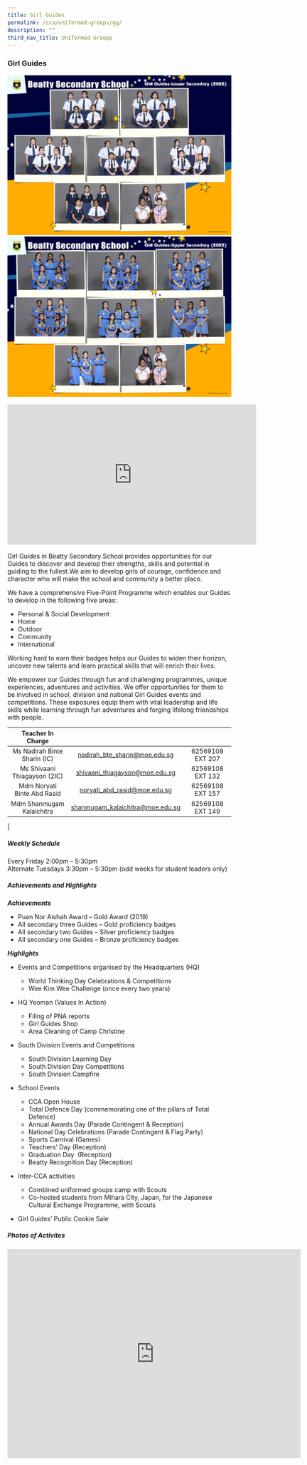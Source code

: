 ```yaml
---
title: Girl Guides
permalink: /cca/uniformed-groups/gg/
description: ""
third_nav_title: Uniformed Groups
---
```

### **Girl Guides**
![GG Lower Sec](/images/CCA%202022/girl-guides-lower-secondary.png)
<br>
![GG Upper Sec](/images/CCA%202022/girl-guides-upper-secondary.png)

<iframe allowfullscreen="" allow="accelerometer; autoplay; clipboard-write; encrypted-media; gyroscope; picture-in-picture" frameborder="0" title="Beatty Secondary School - Girl Guides" src="https://www.youtube.com/embed/9B3Tl7W_uvA" height="315" width="560"></iframe>

Girl Guides in Beatty Secondary School provides opportunities for our Guides to discover and develop their strengths, skills and potential in guiding to the fullest.We aim to develop girls of courage, confidence and character who will make the school and community a better place.

We have a comprehensive Five-Point Programme which enables our Guides to develop in the following five areas:
*   Personal &amp; Social Development
*   Home
*   Outdoor
*   Community
*   International

Working hard to earn their badges helps our Guides to widen their horizon, uncover new talents and learn practical skills that will enrich their lives.

We empower our Guides through fun and challenging programmes, unique experiences, adventures and activities. We offer opportunities for them to be involved in school, division and national Girl Guides events and competitions. These exposures equip them with vital leadership and life skills while learning through fun adventures and forging lifelong friendships with people.

| Teacher In Charge |  |  |
|:---:|:---:|:---:|
| Ms Nadirah Binte Sharin (IC) |	nadirah_bte_sharin@moe.edu.sg |	62569108 EXT 207 |
| Ms Shivaani Thiagayson (2IC) |	shivaani_thiagayson@moe.edu.sg |	62569108 EXT 132 |
| Mdm Noryati Binte Abd Rasid |	noryati_abd_rasid@moe.edu.sg |	62569108 EXT 157 |
| Mdm Shanmugam Kalaichitra |	shanmugam_kalaichitra@moe.edu.sg |	62569108 EXT 149 |
|

##### **Weekly Schedule**
Every Friday 2:00pm – 5:30pm  <br>
Alternate Tuesdays 3:30pm – 5:30pm (odd weeks for student leaders only)

##### **Achievements and Highlights**
_**Achievements**_
*   Puan Nor Aishah Award – Gold Award (2019)
*   All secondary three Guides – Gold proficiency badges
*   All secondary two Guides – Silver proficiency badges
*   All secondary one Guides – Bronze proficiency badges

**_Highlights_**
*   Events and Competitions organised by the Headquarters (HQ)

	*   World Thinking Day Celebrations &amp; Competitions
	*   Wee Kim Wee Challenge (once every two years)

*   HQ Yeoman (Values In Action)

	*   Filing of PNA reports
	*   Girl Guides Shop
	*   Area Cleaning of Camp Christine

*   South Division Events and Competitions

	*   South Division Learning Day
	*   South Division Day Competitions
	*   South Division Campfire

*   School Events

	*   CCA Open House
	*   Total Defence Day (commemorating one of the pillars of Total Defence)
	*   Annual Awards Day (Parade Contingent &amp; Reception)
	*   National Day Celebrations (Parade Contingent &amp; Flag Party)
	*   Sports Carnival (Games)
	*   Teachers’ Day (Reception)
	*   Graduation Day&nbsp; (Reception)
	*   Beatty Recognition Day (Reception)

*   Inter-CCA activities

	*   Combined uniformed groups camp with Scouts
	*   Co-hosted students from Mihara City, Japan, for the Japanese Cultural Exchange Programme, with Scouts

*   Girl Guides’ Public Cookie Sale

##### **Photos of Activites**

<iframe allowfullscreen="true" height="469" width="660" frameborder="0" src="https://docs.google.com/presentation/d/e/2PACX-1vQY1ASAjOdGFNhJL7dcppvHCqPcaZwU4nF7BVwhimN4rhla2fJ14ISDUhm34SHjulMrq0bpo6cXDQag/embed?start=false&amp;loop=false&amp;delayms=3000"></iframe>